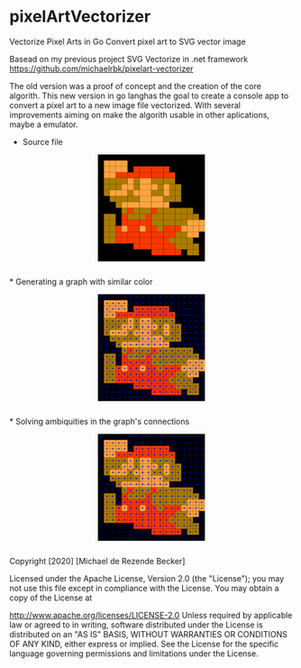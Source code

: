 # pixelArtVectorizer
Vectorize Pixel Arts in Go
Convert pixel art to SVG vector image

Basead on my previous project SVG Vectorize in .net framework https://github.com/michaelrbk/pixelart-vectorizer

The old version was a proof of concept and the creation of the core algorith. This new version in go langhas the goal to create a console app to convert a pixel art to a new image file vectorized. With several improvements aiming on make the algorith usable in other aplications, maybe a emulator.


* Source file
<p align="center">
<img src="./results/0.source.svg" height="200">
</p>
* Generating a graph with similar color
<p align="center">
<img src="./results/1.genGraph.svg" height="200">
</p>
* Solving ambiquities in the graph's connections 
<p align="center">
<img src="./results/2.solveAmbiguities.svg" height="200">
</p>

Copyright [2020] [Michael de Rezende Becker]

Licensed under the Apache License, Version 2.0 (the "License"); you may not use this file except in compliance with the License. You may obtain a copy of the License at

http://www.apache.org/licenses/LICENSE-2.0
Unless required by applicable law or agreed to in writing, software distributed under the License is distributed on an "AS IS" BASIS, WITHOUT WARRANTIES OR CONDITIONS OF ANY KIND, either express or implied. See the License for the specific language governing permissions and limitations under the License.
